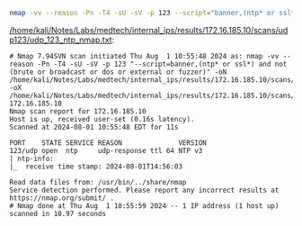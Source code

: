 ```bash
nmap -vv --reason -Pn -T4 -sU -sV -p 123 --script="banner,(ntp* or ssl*) and not (brute or broadcast or dos or external or fuzzer)" -oN "/home/kali/Notes/Labs/medtech/internal_ips/results/172.16.185.10/scans/udp123/udp_123_ntp_nmap.txt" -oX "/home/kali/Notes/Labs/medtech/internal_ips/results/172.16.185.10/scans/udp123/xml/udp_123_ntp_nmap.xml" 172.16.185.10
```

[/home/kali/Notes/Labs/medtech/internal_ips/results/172.16.185.10/scans/udp123/udp_123_ntp_nmap.txt](file:///home/kali/Notes/Labs/medtech/internal_ips/results/172.16.185.10/scans/udp123/udp_123_ntp_nmap.txt):

```
# Nmap 7.94SVN scan initiated Thu Aug  1 10:55:48 2024 as: nmap -vv --reason -Pn -T4 -sU -sV -p 123 "--script=banner,(ntp* or ssl*) and not (brute or broadcast or dos or external or fuzzer)" -oN /home/kali/Notes/Labs/medtech/internal_ips/results/172.16.185.10/scans/udp123/udp_123_ntp_nmap.txt -oX /home/kali/Notes/Labs/medtech/internal_ips/results/172.16.185.10/scans/udp123/xml/udp_123_ntp_nmap.xml 172.16.185.10
Nmap scan report for 172.16.185.10
Host is up, received user-set (0.16s latency).
Scanned at 2024-08-01 10:55:48 EDT for 11s

PORT    STATE SERVICE REASON              VERSION
123/udp open  ntp     udp-response ttl 64 NTP v3
| ntp-info: 
|_  receive time stamp: 2024-08-01T14:56:03

Read data files from: /usr/bin/../share/nmap
Service detection performed. Please report any incorrect results at https://nmap.org/submit/ .
# Nmap done at Thu Aug  1 10:55:59 2024 -- 1 IP address (1 host up) scanned in 10.97 seconds

```
